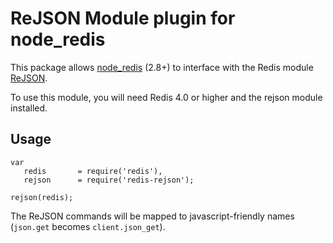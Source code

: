 # ReJSON Module plugin for node_redis

This package allows [node_redis](https://github.com/NodeRedis/node_redis) (2.8+) to interface with the Redis module [ReJSON](http://rejson.io/).

To use this module, you will need Redis 4.0 or higher and the rejson module installed.

## Usage

```
var
   redis       = require('redis'),
   rejson      = require('redis-rejson');

rejson(redis);
```

The ReJSON commands will be mapped to javascript-friendly names (`json.get` becomes `client.json_get`).